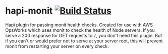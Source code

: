 hapi-monit [![Build Status](https://travis-ci.org/bendrucker/hapi-monit.svg?branch=master)](https://travis-ci.org/bendrucker/hapi-monit)
==========

Hapi plugin for passing monit health checks. Created for use with AWS OpsWorks which uses monit to check the health of Node servers. If you serve a 200 response for GET requests to `/`, you don't need this plugin. But if you can't or would prefer not to serve at your server root, this will prevent monit from restarting your server on every check. 
